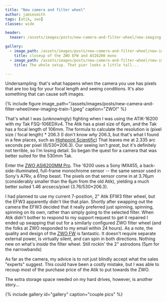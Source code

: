 ```yaml
---
title: "New camera and filter wheel"
author: jamiesmith
tags: [atik, zwo]
classes: wide

header:
  teaser: /assets/images/posts/new-camera-and-filter-wheel/new-imaging-train-1.jpeg

gallery:
  - image_path: /assets/images/posts/new-camera-and-filter-wheel/new-imaging-train-1.jpeg
    title: closeup of the ZWO EFW and ASI6200 mono
  - image_path: /assets/images/posts/new-camera-and-filter-wheel/new-imaging-train-2.jpeg
    title: The whole setup. That pier looks a little tall...

---
```


Undersampling: that's what happens when the camera you use has pixels that are too
big for your focal length and seeing conditions. It's also something that can
cause soft images.

<!--more-->

{%
  include figure image_path="/assets/images/posts/new-camera-and-filter-wheel/new-imaging-train-1.jpeg"
  caption="ZWO!"
%}


That's what I was (unknowingly) fighting when I was using the ATIK-16200 with my
Tak FSQ-106EDXv4. The Atik has a pixel size of 6µm, and the Tak has a focal length 
of 106mm. The formula to calculate the resolution is (pixel size / focal length) * 206.3 
(I don't know _why_ 206.3, but that's what I found in a few places, such as 
[Highpoint Scientific](https://www.highpointscientific.com/astronomy-hub/post/astro-photography-guides/undersampling-and-oversampling-in-astrophotography))
That leaves me at 2.335 arc seconds per pixel (6/530*206.3). Our seeing isn't _great_,
but it's definitely not terrible, so I'm losing detail. So began the quest for a camera
that was better suited for the 530mm Tak.

Enter the [ZWO ASI6200MM Pro](https://astronomy-imaging-camera.com/product/asi6200mm-pro-mono/). 
The '6200 uses a Sony IMX455, a back-side-illuminated, full-frame
monochrome sensor -- the same sensor used in Sony's A7Rv, a 61mp beast. The pixels on that
sensor come in at 3.76µm (considerably smaller than the 6µm from the old Atik), yielding a 
much better suited 1.46 arcsecs/pixel (3.76/530*206.3).

I had planned to use my current 7-position, 2" Atik EFW3 filter wheel, but the
EFW3 apparently didn't like that plan. Shortly after swapping out the camera the
EFW3 decided that it really preferred just spinning, spinning, spinning on its
own, rather than simply going to the selected filter.  When Atik didn't bother to
respond to my support request to get it repaired I ended up swapping that out
for a similarly configured ZWO filter wheel (and the folks at ZWO responded to
my email within 24 hours). As a note, the quality and design of the [ZWO FW](https://astronomy-imaging-camera.com/product/zwo-efw-5-x-2″or-7-x-2″/) 
is fantastic. It doesn't require separate external power, is virtually silent, and can spin
in both directions. Nothing new on what's _inside_ the filter wheel. Still rockin' 
the 2" astrodons (5µm for the narrowbands)

As far as the camera, my advice is to not just blindly accept what the sales
"experts" suggest. This could have been a costly mistake, but I was able to
recoup most of the purchase price of the Atik to put towards the ZWO.

The extra storage space needed on my hard drives, however, is another story...

{% include gallery id="gallery" caption="couple pics" %}

